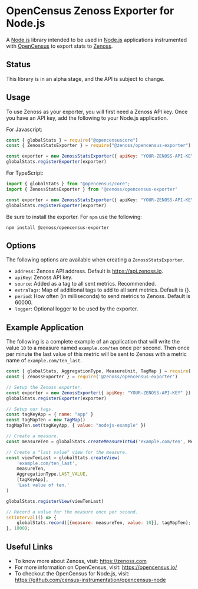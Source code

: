 # OpenCensus Zenoss Exporter for Node.js

A [Node.js] library intended to be used in [Node.js] applications instrumented
with [OpenCensus] to export stats to [Zenoss].

[Node.js]: https://nodejs.org/ 
[OpenCensus]: https://opencensus.io/
[Zenoss]: https://zenoss.com/

## Status

This library is in an alpha stage, and the API is subject to change.

## Usage

To use Zenoss as your exporter, you will first need a Zenoss API key. Once you
have an API key, add the following to your Node.js application.

For Javascript:
```javascript
const { globalStats } = require("@opencensuscore")
const { ZenossStatsExporter } = require("@zenoss/opencensus-exporter")

const exporter = new ZenossStatsExporter({ apiKey: "YOUR-ZENOSS-API-KEY" })
globalStats.registerExporter(exporter)
```

For TypeScript:
```typescript
import { globalStats } from "@opencensus/core";
import { ZenossStatsExporter } from "@zenoss/opencensus-exporter"

const exporter = new ZenossStatsExporter({ apiKey: "YOUR-ZENOSS-API-KEY" })
globalStats.registerExporter(exporter)
```

Be sure to install the exporter. For `npm` use the following:
```shell script
npm install @zenoss/opencensus-exporter
```

## Options

The following options are available when creating a `ZenossStatsExporter`.

- `address`: Zenoss API address. Default is https://api.zenoss.io.
- `apiKey`: Zenoss API key.
- `source`: Added as a tag to all sent metrics. Recommended.
- `extraTags`: Map of additional tags to add to all sent metrics. Default is {}.
- `period`: How often (in milliseconds) to send metrics to Zenoss. Default is 60000.
- `logger`: Optional logger to be used by the exporter.

## Example Application

The following is a complete example of an application that will write the value
`10` to a measure named `example.com/ten` once per second. Then once per minute
the last value of this metric will be sent to Zenoss with a metric name of
`example.com/ten_last`.

```javascript
const { globalStats, AggregationType, MeasureUnit, TagMap } = require('@opencensus/core')
const { ZenossExporter } = require('@zenoss/opencensus-exporter')

// Setup the Zenoss exporter.
const exporter = new ZenossExporter({ apiKey: "YOUR-ZENOSS-API-KEY" })
globalStats.registerExporter(exporter)

// Setup our tags.
const tagKeyApp = { name: "app" }
const tagMapTen = new TagMap()
tagMapTen.set(tagKeyApp, { value: "nodejs-example" })

// Create a measure.
const measureTen = globalStats.createMeasureInt64('example.com/ten', MeasureUnit.UNIT, "10: always and forever!")

// Create a "last value" view for the measure.
const viewTenLast = globalStats.createView(
    'example.com/ten_last',
    measureTen,
    AggregationType.LAST_VALUE,
    [tagKeyApp],
    'Last value of ten.'
)

globalStats.registerView(viewTenLast)

// Record a value for the measure once per second.
setInterval(() => {
    globalStats.record([{measure: measureTen, value: 10}], tagMapTen);
}, 1000);
``` 

## Useful Links
- To know more about Zenoss, visit: <https://zenoss.com>
- For more information on OpenCensus, visit: <https://opencensus.io/>
- To checkout the OpenCensus for Node.js, visit: <https://github.com/census-instrumentation/opencensus-node>
